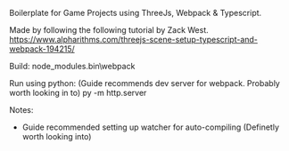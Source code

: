 Boilerplate for Game Projects using ThreeJs, Webpack & Typescript.

Made by following the following tutorial by Zack West.
https://www.alpharithms.com/threejs-scene-setup-typescript-and-webpack-194215/

Build:
node_modules\.bin\webpack

Run using python: (Guide recommends dev server for webpack. Probably worth looking in to)
py -m http.server

Notes:
- Guide recommended setting up watcher for auto-compiling (Definetly worth looking into)
